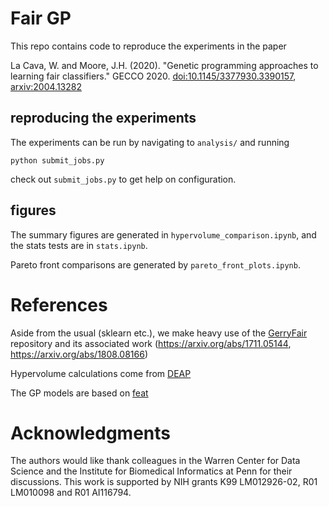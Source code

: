 # Fair GP

This repo contains code to reproduce the experiments in the paper

La Cava, W. and Moore, J.H. (2020). 
"Genetic programming approaches to learning fair classifiers."
GECCO 2020.
[doi:10.1145/3377930.3390157](https://doi.org/10.1145/3377930.3390157), 
[arxiv:2004.13282](https://arxiv.org/pdf/2004.13282.pdf)


## reproducing the experiments

The experiments can be run by navigating to `analysis/` and running

```
python submit_jobs.py
```

check out `submit_jobs.py` to get help on configuration.

## figures

The summary figures are generated in `hypervolume_comparison.ipynb`, and 
the stats tests are in `stats.ipynb`. 

Pareto front comparisons are generated by `pareto_front_plots.ipynb`. 

# References

Aside from the usual (sklearn etc.), we make heavy use of the 
[GerryFair](https://github.com/algowatchpenn/GerryFair)
repository and its associated work (https://arxiv.org/abs/1711.05144, 
https://arxiv.org/abs/1808.08166)

Hypervolume calculations come from [DEAP](https://github.com/DEAP/deap)

The GP models are based on [feat](https://github.com/lacava/feat)

# Acknowledgments

The authors would like thank colleagues in the Warren Center for Data
Science and the Institute for Biomedical Informatics at Penn
for their discussions. 
This work is supported by NIH grants K99 LM012926-02, R01 LM010098
and R01 AI116794.



